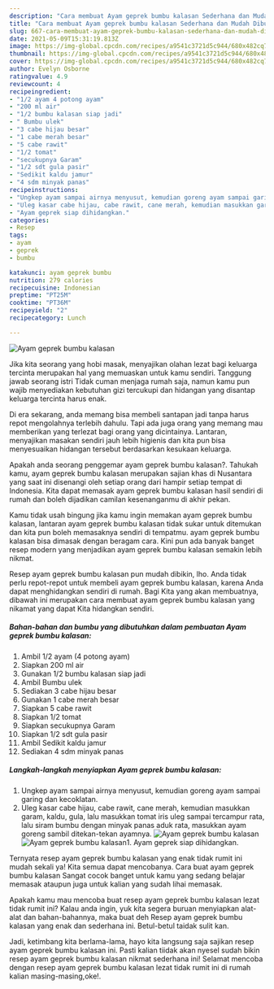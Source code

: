 ```yaml
---
description: "Cara membuat Ayam geprek bumbu kalasan Sederhana dan Mudah Dibuat"
title: "Cara membuat Ayam geprek bumbu kalasan Sederhana dan Mudah Dibuat"
slug: 667-cara-membuat-ayam-geprek-bumbu-kalasan-sederhana-dan-mudah-dibuat
date: 2021-05-09T15:31:19.813Z
image: https://img-global.cpcdn.com/recipes/a9541c3721d5c944/680x482cq70/ayam-geprek-bumbu-kalasan-foto-resep-utama.jpg
thumbnail: https://img-global.cpcdn.com/recipes/a9541c3721d5c944/680x482cq70/ayam-geprek-bumbu-kalasan-foto-resep-utama.jpg
cover: https://img-global.cpcdn.com/recipes/a9541c3721d5c944/680x482cq70/ayam-geprek-bumbu-kalasan-foto-resep-utama.jpg
author: Evelyn Osborne
ratingvalue: 4.9
reviewcount: 4
recipeingredient:
- "1/2 ayam 4 potong ayam"
- "200 ml air"
- "1/2 bumbu kalasan siap jadi"
- " Bumbu ulek"
- "3 cabe hijau besar"
- "1 cabe merah besar"
- "5 cabe rawit"
- "1/2 tomat"
- "secukupnya Garam"
- "1/2 sdt gula pasir"
- "Sedikit kaldu jamur"
- "4 sdm minyak panas"
recipeinstructions:
- "Ungkep ayam sampai airnya menyusut, kemudian goreng ayam sampai garing dan kecoklatan."
- "Uleg kasar cabe hijau, cabe rawit, cane merah, kemudian masukkan garam, kaldu, gula, lalu masukkan tomat iris uleg sampai tercampur rata, lalu siram bumbu dengan minyak panas aduk rata, masukkan ayam goreng sambil ditekan-tekan ayamnya."
- "Ayam geprek siap dihidangkan."
categories:
- Resep
tags:
- ayam
- geprek
- bumbu

katakunci: ayam geprek bumbu 
nutrition: 279 calories
recipecuisine: Indonesian
preptime: "PT25M"
cooktime: "PT36M"
recipeyield: "2"
recipecategory: Lunch

---
```



![Ayam geprek bumbu kalasan](https://img-global.cpcdn.com/recipes/a9541c3721d5c944/680x482cq70/ayam-geprek-bumbu-kalasan-foto-resep-utama.jpg)

Jika kita seorang yang hobi masak, menyajikan olahan lezat bagi keluarga tercinta merupakan hal yang memuaskan untuk kamu sendiri. Tanggung jawab seorang istri Tidak cuman menjaga rumah saja, namun kamu pun wajib menyediakan kebutuhan gizi tercukupi dan hidangan yang disantap keluarga tercinta harus enak.

Di era  sekarang, anda memang bisa membeli santapan jadi tanpa harus repot mengolahnya terlebih dahulu. Tapi ada juga orang yang memang mau memberikan yang terlezat bagi orang yang dicintainya. Lantaran, menyajikan masakan sendiri jauh lebih higienis dan kita pun bisa menyesuaikan hidangan tersebut berdasarkan kesukaan keluarga. 



Apakah anda seorang penggemar ayam geprek bumbu kalasan?. Tahukah kamu, ayam geprek bumbu kalasan merupakan sajian khas di Nusantara yang saat ini disenangi oleh setiap orang dari hampir setiap tempat di Indonesia. Kita dapat memasak ayam geprek bumbu kalasan hasil sendiri di rumah dan boleh dijadikan camilan kesenanganmu di akhir pekan.

Kamu tidak usah bingung jika kamu ingin memakan ayam geprek bumbu kalasan, lantaran ayam geprek bumbu kalasan tidak sukar untuk ditemukan dan kita pun boleh memasaknya sendiri di tempatmu. ayam geprek bumbu kalasan bisa dimasak dengan beragam cara. Kini pun ada banyak banget resep modern yang menjadikan ayam geprek bumbu kalasan semakin lebih nikmat.

Resep ayam geprek bumbu kalasan pun mudah dibikin, lho. Anda tidak perlu repot-repot untuk membeli ayam geprek bumbu kalasan, karena Anda dapat menghidangkan sendiri di rumah. Bagi Kita yang akan membuatnya, dibawah ini merupakan cara membuat ayam geprek bumbu kalasan yang nikamat yang dapat Kita hidangkan sendiri.

<!--inarticleads1-->

##### Bahan-bahan dan bumbu yang dibutuhkan dalam pembuatan Ayam geprek bumbu kalasan:

1. Ambil 1/2 ayam (4 potong ayam)
1. Siapkan 200 ml air
1. Gunakan 1/2 bumbu kalasan siap jadi
1. Ambil  Bumbu ulek
1. Sediakan 3 cabe hijau besar
1. Gunakan 1 cabe merah besar
1. Siapkan 5 cabe rawit
1. Siapkan 1/2 tomat
1. Siapkan secukupnya Garam
1. Siapkan 1/2 sdt gula pasir
1. Ambil Sedikit kaldu jamur
1. Sediakan 4 sdm minyak panas




<!--inarticleads2-->

##### Langkah-langkah menyiapkan Ayam geprek bumbu kalasan:

1. Ungkep ayam sampai airnya menyusut, kemudian goreng ayam sampai garing dan kecoklatan.
1. Uleg kasar cabe hijau, cabe rawit, cane merah, kemudian masukkan garam, kaldu, gula, lalu masukkan tomat iris uleg sampai tercampur rata, lalu siram bumbu dengan minyak panas aduk rata, masukkan ayam goreng sambil ditekan-tekan ayamnya.
<img src="https://img-global.cpcdn.com/steps/f92c5a165763ccf9/160x128cq70/ayam-geprek-bumbu-kalasan-langkah-memasak-2-foto.jpg" alt="Ayam geprek bumbu kalasan"><img src="https://img-global.cpcdn.com/steps/304dd779154442c7/160x128cq70/ayam-geprek-bumbu-kalasan-langkah-memasak-2-foto.jpg" alt="Ayam geprek bumbu kalasan">1. Ayam geprek siap dihidangkan.




Ternyata resep ayam geprek bumbu kalasan yang enak tidak rumit ini mudah sekali ya! Kita semua dapat mencobanya. Cara buat ayam geprek bumbu kalasan Sangat cocok banget untuk kamu yang sedang belajar memasak ataupun juga untuk kalian yang sudah lihai memasak.

Apakah kamu mau mencoba buat resep ayam geprek bumbu kalasan lezat tidak rumit ini? Kalau anda ingin, yuk kita segera buruan menyiapkan alat-alat dan bahan-bahannya, maka buat deh Resep ayam geprek bumbu kalasan yang enak dan sederhana ini. Betul-betul taidak sulit kan. 

Jadi, ketimbang kita berlama-lama, hayo kita langsung saja sajikan resep ayam geprek bumbu kalasan ini. Pasti kalian tiidak akan nyesel sudah bikin resep ayam geprek bumbu kalasan nikmat sederhana ini! Selamat mencoba dengan resep ayam geprek bumbu kalasan lezat tidak rumit ini di rumah kalian masing-masing,oke!.

